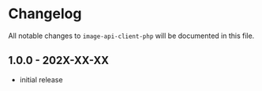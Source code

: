 # Changelog

All notable changes to `image-api-client-php` will be documented in this file.

## 1.0.0 - 202X-XX-XX

- initial release
